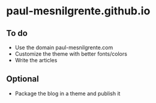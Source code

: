 # paul-mesnilgrente.github.io

## To do

- Use the domain paul-mesnilgrente.com
- Customize the theme with better fonts/colors
- Write the articles

## Optional

- Package the blog in a theme and publish it